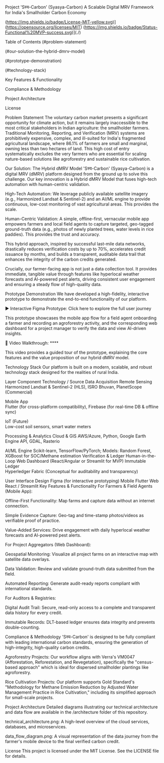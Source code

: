 Project 'Sस्य-Carbon' (Syasya-Carbon)
A Scalable Digital MRV Framework for India's Smallholder Carbon Economy

(https://img.shields.io/badge/License-MIT-yellow.svg)](https://opensource.org/licenses/MIT)
(https://img.shields.io/badge/Status-Functional%20MVP-success.svg)](./)

Table of Contents
(#problem-statement)

(#our-solution-the-hybrid-dmrv-model)

(#prototype-demonstration)

(#technology-stack)

Key Features & Functionality

Compliance & Methodology

Project Architecture

License

Problem Statement
The voluntary carbon market presents a significant opportunity for climate action, but it remains largely inaccessible to the most critical stakeholders in Indian agriculture: the smallholder farmers. Traditional Monitoring, Reporting, and Verification (MRV) systems are prohibitively expensive, complex, and ill-suited for India's fragmented agricultural landscape, where 86.1% of farmers are small and marginal, owning less than two hectares of land. This high cost of entry systematically excludes the very farmers who are essential for scaling nature-based solutions like agroforestry and sustainable rice cultivation.   

Our Solution: The Hybrid dMRV Model
'Sस्य-Carbon' (Syasya-Carbon) is a digital MRV (dMRV) platform designed from the ground up to solve this challenge. Our key innovation is a Hybrid dMRV Model that fuses high-tech automation with human-centric validation.   

High-Tech Automation: We leverage publicly available satellite imagery (e.g., Harmonized Landsat & Sentinel-2) and an AI/ML engine to provide continuous, low-cost monitoring of vast agricultural areas. This provides the scale.   

Human-Centric Validation: A simple, offline-first, vernacular mobile app empowers farmers and local field agents to capture targeted, geo-tagged ground-truth data (e.g., photos of newly planted trees, water levels in rice paddies). This provides the trust and accuracy.

This hybrid approach, inspired by successful last-mile data networks, drastically reduces verification costs by up to 70%, accelerates credit issuance by months, and builds a transparent, auditable data trail that enhances the integrity of the carbon credits generated.   

Crucially, our farmer-facing app is not just a data collection tool. It provides immediate, tangible value through features like hyperlocal weather forecasts and AI-powered pest alerts, driving consistent user engagement and ensuring a steady flow of high-quality data.   

Prototype Demonstration
We have developed a high-fidelity, interactive prototype to demonstrate the end-to-end functionality of our platform.

▶️ Interactive Figma Prototype: Click here to explore the full user journey

This prototype showcases the mobile app flow for a field agent onboarding a farmer and recording an agroforestry activity, and the corresponding web dashboard for a project manager to verify the data and view AI-driven insights.

🎥 Video Walkthrough: ****

This video provides a guided tour of the prototype, explaining the core features and the value proposition of our hybrid dMRV model.

Technology Stack
Our platform is built on a modern, scalable, and robust technology stack designed for the realities of rural India.

Layer	Component	Technology / Source
Data Acquisition	Remote Sensing	
Harmonized Landsat & Sentinel-2 (HLS), ISRO Bhuvan, PlanetScope (Commercial)    

Mobile App	
Flutter (for cross-platform compatibility), Firebase (for real-time DB & offline sync)    

IoT (Future)	
Low-cost soil sensors, smart water meters    

Processing & Analytics	Cloud & GIS	
AWS/Azure, Python, Google Earth Engine API, GDAL, Rasterio    

AI/ML Engine	Scikit-learn, TensorFlow/PyTorch; Models: Random Forest, XGBoost for SOC/Methane estimation
Verification & Ledger	Human-in-the-Loop	Web Dashboard (React/Angular or Streamlit for MVP)
Immutable Ledger	
Hyperledger Fabric (Conceptual for auditability and transparency)    

User Interface	Design	Figma (for interactive prototyping)
Mobile	Flutter
Web	React / Streamlit
Key Features & Functionality
For Farmers & Field Agents (Mobile App):

Offline-First Functionality: Map farms and capture data without an internet connection.

Simple Evidence Capture: Geo-tag and time-stamp photos/videos as verifiable proof of practice.

Value-Added Services: Drive engagement with daily hyperlocal weather forecasts and AI-powered pest alerts.   

For Project Aggregators (Web Dashboard):

Geospatial Monitoring: Visualize all project farms on an interactive map with satellite data overlays.

Data Validation: Review and validate ground-truth data submitted from the field.

Automated Reporting: Generate audit-ready reports compliant with international standards.

For Auditors & Registries:

Digital Audit Trail: Secure, read-only access to a complete and transparent data history for every credit.   

Immutable Records: DLT-based ledger ensures data integrity and prevents double-counting.   

Compliance & Methodology
'Sस्य-Carbon' is designed to be fully compliant with leading international carbon standards, ensuring the generation of high-integrity, high-quality carbon credits.

Agroforestry Projects: Our workflow aligns with Verra's VM0047 (Afforestation, Reforestation, and Revegetation), specifically the "census-based approach" which is ideal for dispersed smallholder plantings like agroforestry.   

Rice Cultivation Projects: Our platform supports Gold Standard's "Methodology for Methane Emission Reduction by Adjusted Water Management Practice in Rice Cultivation," including its simplified approach for small-scale projects.   

Project Architecture
Detailed diagrams illustrating our technical architecture and data flow are available in the /architecture folder of this repository.

technical_architecture.png: A high-level overview of the cloud services, databases, and microservices.

data_flow_diagram.png: A visual representation of the data journey from the farmer's mobile device to the final verified carbon credit.

License
This project is licensed under the MIT License. See the LICENSE file for details.
